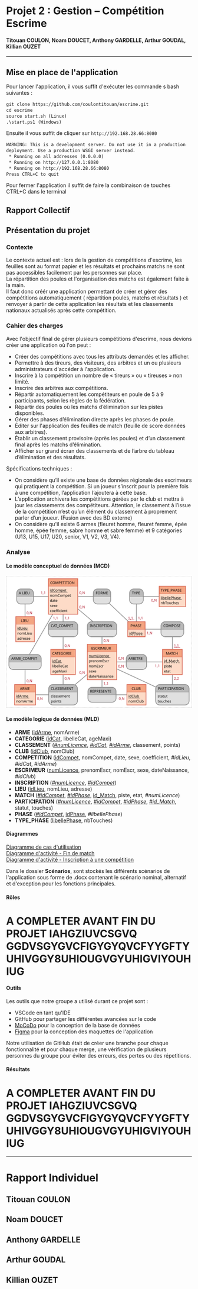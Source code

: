# Projet 2 : Gestion – Compétition Escrime
#### Titouan COULON, Noam DOUCET, Anthony GARDELLE, Arthur GOUDAL, Killian OUZET
---
## Mise en place de l'application
Pour lancer l'application, il vous suffit d'exécuter les commande s bash suivantes :
```
git clone https://github.com/coulontitouan/escrime.git
cd escrime
source start.sh (Linux)
.\start.ps1 (Windows)
```
Ensuite il vous suffit de cliquer sur `http://192.168.28.66:8080`
```
WARNING: This is a development server. Do not use it in a production deployment. Use a production WSGI server instead.
 * Running on all addresses (0.0.0.0)
 * Running on http://127.0.0.1:8080
 * Running on http://192.168.28.66:8080
Press CTRL+C to quit
```
Pour fermer l'application il suffit de faire la combinaison de touches CTRL+C dans le terminal

## Rapport Collectif

## Présentation du projet

### Contexte

Le contexte actuel est : lors de la gestion de compétitions d'escrime, les feuilles sont au format papier et les résultats et prochains matchs ne sont pas accessibles facilement par les personnes sur place.  
La répartition des poules et l'organisation des matchs est également faite à la main.    
Il faut donc créér une application permettant de créer et gérer des compétitions automatiquement ( répartition poules, matchs et résultats ) et renvoyer à partir de cette application les résultats et les classements nationaux actualisés après cette compétition.

### Cahier des charges
Avec l'objectif final de gérer plusieurs compétitions d'escrime, nous devions créer une application où l'on peut :
+ Créer des compétitions avec tous les attributs demandés et les 
afficher.
+ Permettre à des tireurs, des visiteurs, des arbitres et un ou plusieurs administrateurs d'accéder à l'application.
+ Inscrire à la compétition un nombre de « tireurs » ou « tireuses » non limité.
+ Inscrire des arbitres aux compétitions.
+ Répartir automatiquement les compétiteurs en poule de 5 à 9 participants, selon les règles de la fédération.
+ Répartir des poules où les matchs d’élimination sur les pistes disponibles.
+ Gérer des phases d’élimination directe après les phases de poule.
+ Éditer sur l'application des feuilles de match (feuille de score données aux arbitres).
+ Établir un classement provisoire (après les poules) et d’un classement final après les matchs d’élimination.
+ Afficher sur grand écran des classements et de l’arbre du tableau d’élimination et des résultats.

Spécifications techniques :
+ On considère qu’il existe une base de données régionale des escrimeurs qui
  pratiquent la compétition. Si un joueur s’inscrit pour la première fois à une
  compétition, l’application l’ajoutera à cette base.
+ L’application archivera les compétitions gérées par le club et mettra à jour les
  classements des compétiteurs. Attention, le classement à l’issue de la compétition
  n’est qu’un élément du classement à proprement parler d’un joueur. (Fusion avec
  des BD externe)
+ On considère qu'il existe 6 armes (fleuret homme, fleuret femme, épée homme, épée femme, sabre homme
et sabre femme) et 9 catégories (U13, U15, U17, U20, senior, V1, V2, V3, V4).

### Analyse

#### Le modèle conceptuel de données (MCD)

![Le MCD](docs/mcd.svg)

#### Le modèle logique de données (MLD)

- **ARME** (<ins>idArme</ins>, nomArme)
- **CATEGORIE** (<ins>idCat</ins>, libelleCat, ageMaxi)
- **CLASSEMENT** (<ins>_#numLicence_</ins>, <ins>_#idCat_</ins>, <ins>_#idArme_</ins>, classement, points)
- **CLUB** (<ins>idClub</ins>, nomClub)
- **COMPETITION** (<ins>idCompet</ins>, nomCompet, date, sexe, coefficient, _#idLieu_, _#idCat_, _#idArme_)
- **ESCRIMEUR** (<ins>numLicence</ins>, prenomEscr, nomEscr, sexe, dateNaissance, _#idClub_)
- **INSCRIPTION** (<ins>_#numLicence_</ins>, <ins>_#idCompet_</ins>)
- **LIEU** (<ins>idLieu</ins>, nomLieu, adresse)
- **MATCH** (<ins>_#idCompet_</ins>, <ins>_#idPhase_</ins>, <ins>id_Match</ins>, piste, etat, _#numLicence_)
- **PARTICIPATION** (<ins>_#numLicence_</ins>, <ins>_#idCompet_</ins>, <ins>_#idPhase_</ins>, <ins>_#id_Match_</ins>, statut, touches)
- **PHASE** (<ins>_#idCompet_</ins>, <ins>idPhase</ins>, _#libellePhase_)
- **TYPE_PHASE** (<ins>libellePhase</ins>, nbTouches)

#### Diagrammes  
<p><a href="docs/CEB_CasUtilisation.pdf">Diagramme de cas d'utilisation</a><br>
<a href="docs/FinDeMatch.pdf">Diagramme d'activité - Fin de match</a><br>
<a href="docs/InscriptionCompet.pdf">Diagramme d'activité - Inscription à une compétition</a></p>
Dans le dossier <strong>Scénarios</strong>, sont stockés les différents scénarios de l'application sous forme de .docx contenant le scénario nominal, alternatif et d'exception pour les fonctions principales. 

#### Rôles

# A COMPLETER AVANT FIN DU PROJET IAHGZIUVCSGVQ GGDVSGYGVCFIGYGYQVCFYYGFTYUHIVGGY8UHIOUGVGYUHIGVIYOUHIUG

#### Outils

Les outils que notre groupe a utilisé durant ce projet sont : 
- VSCode en tant qu'IDE
- GitHub pour partager les différentes avancées sur le code
- [MoCoDo](https://www.mocodo.net/) pour la conception de la base de données
- [Figma](https://www.figma.com/) pour la conception des maquettes de l'application

Notre utilisation de GitHub était de créer une branche pour chaque fonctionnalité et pour chaque merge, une vérification de plusieurs personnes du groupe pour éviter des erreurs, des pertes ou des répetitions.

#### Résultats 

# A COMPLETER AVANT FIN DU PROJET IAHGZIUVCSGVQ GGDVSGYGVCFIGYGYQVCFYYGFTYUHIVGGY8UHIOUGVGYUHIGVIYOUHIUG

---

# Rapport Individuel

## Titouan COULON

## Noam DOUCET

## Anthony GARDELLE

## Arthur GOUDAL

## Killian OUZET
